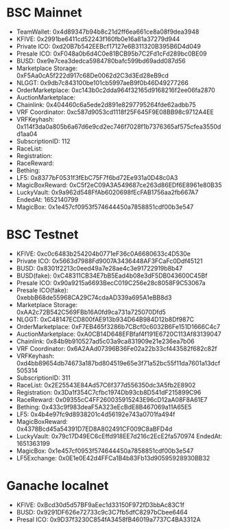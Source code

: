 # BSC Mainnet

- TeamWallet: 0x4d89347b94b8c21d2ff6ea661ce8a08f9dea3948
- KFIVE: 0x2991be6411cd52243f160fb0e16a81a37279d944
- Private ICO: 0xd20B7b542EEBcf17127e6B311320B395B6D4d049
- Presale ICO: 0xF048a0b6d4C0e81BCB95b7C2Fd1cFd289bc0BE09
- BUSD: 0xe9e7cea3dedca5984780bafc599bd69add087d56
- Marketplace Storage: 0xF5Aa0cA5f222d917c68De0062d2C3d3Ed28eB9cd
- NLGGT: 0x9db7c843100be101cb5997aeB9f0b46D49277266
- OrderMarketplace: 0xc143b0c2dda964f32165d9168216f2ee06fa2870
- AuctionMarketplace: 
- Chainlink: 0x404460c6a5ede2d891e8297795264fde62adbb75
- VRF Coordinator: 0xc587d9053cd1118f25F645F9E08BB98c9712A4EE
- VRFKeyhash: 0x114f3da0a805b6a67d6e9cd2ec746f7028f1b7376365af575cfea3550dd1aa04
- SubscriptionID: 112
- RaceList: 
- Registration: 
- RaceReward: 
- Bething: 
- LF5: 0x8377bF0531f3fEbC75F7f6bd72Ee931a0D48c0A3
- MagicBoxReward: 0xC5f2eC09A3A549687ce263d86EDf6E8961e80B35
- LuckyVault: 0x9a962d548FfAb6020698fEcFAB1756aa2fb667A7   EndedAt: 1652140799
- MagicBox: 0x1e457cf0953f574644450a7858851cdf00b3e547

# BSC Testnet

- KFIVE: 0xc0c6483b254204b0771eF36c0A6680633c4D530e
- Private ICO: 0x5663d7988Fd9007A3436448AF3FCaFc0Ddf45121
- BUSD: 0x8301f2213c0eed49a7e28ae4c3e91722919b8b47
- BUSD(fake): 0xC48311CB34E7bB5Ead4b08e3dF5DB043600C45Bf
- Presale ICO: 0x90a9215a6693BecC019C256e28c8058F9C53067a
- Presale ICO(fake): 0xebbB68de55968CA29C74cdaAD339a695A1eBB8d3
- Marketplace Storage: 0xAA2c72B542C569FBb16A0fd9ca731a725070Dfd5
- NLGGT: 0xC48147ECD800fAE913b934D64B984D12b8Df987C
- OrderMarketplace: 0xF7EB465f3286b7CBcf0c6032B6Fe151D1666C4c7
- AuctionMarketplace: 0xA0CB14D648EFBfaf4f191E6720C113Af83139047
- Chainlink: 0x84b9b910527ad5c03a9ca831909e21e236ea7b06
- VRF Coordinator: 0x6A2AAd07396B36Fe02a22b33cf443582f682c82f
- VRFKeyhash: 0xd4bb89654db74673a187bd804519e65e3f71a52bc55f11da7601a13dcf505314
- SubscriptionID: 311
- RaceList: 0x2E25543E84Ad57C6f377d556350dc3A5fb2E8902
- Registration: 0x3Da1f354C7cfbc1974Db93cb8D541dF215899C96
- RaceReward: 0x09355cC4FF260035915243E96cD12aA08F8A61E7
- Bething: 0x433c9f983deaF5A323eEcBdE8B467069a11A65E5
- LF5: 0x4b4e97fc9d8938201c4d56192e743a0701fa494f
- MagicBoxReward: 0x4378Bcd45a54391D7ED8A802491CF009C8aBFD4d
- LuckyVault: 0x79c17D49EC6cEffd918EE7d216c2EcE2fa570974   EndedAt: 1651363199
- MagicBox: 0x1e457cf0953f574644450a7858851cdf00b3e547
- LF5Exchange: 0x0E1e0E42d4FFCa1B4b83Fb13d90595928930BB32

# Ganache localnet

- KFIVE: 0xBcd30d5d57BF9aEec1d33150F972fD3bbAc83C1f
- BUSD: 0x9291DF626e72733c9c3C7fb5dfC8297bCbee6464
- Presal ICO: 0x9D37f3230C854fA3458fB46019a7737C4BA3312A
